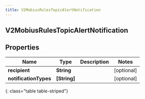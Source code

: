 ```yaml
---
title: V2MobiusRulesTopicAlertNotification
---
```

## V2MobiusRulesTopicAlertNotification

## Properties

|Name | Type | Description | Notes|
|------------ | ------------- | ------------- | -------------|
| **recipient** | **String** |  | [optional] |
| **notificationTypes** | **[String]** |  | [optional] |
{: class="table table-striped"}


